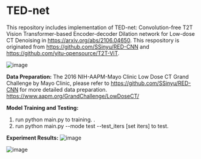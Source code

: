 # TED-net
This repository includes implementation of TED-net: Convolution-free T2T Vision Transformer-based Encoder-decoder Dilation network for Low-dose CT Denoising in https://arxiv.org/abs/2106.04650. This respository is originated from https://github.com/SSinyu/RED-CNN and https://github.com/yitu-opensource/T2T-ViT.

![image](https://user-images.githubusercontent.com/23077770/130271382-15a2c5d7-b456-4537-95f2-f2870484fbfd.png)

**Data Preparation:**
The 2016 NIH-AAPM-Mayo Clinic Low Dose CT Grand Challenge by Mayo Clinic, please refer to https://github.com/SSinyu/RED-CNN for more detailed data preparation. 
https://www.aapm.org/GrandChallenge/LowDoseCT/

**Model Training and Testing:**
1. run python main.py to training. .
2. run python main.py --mode test --test_iters [set iters] to test.

**Experiment Results:**
![image](https://user-images.githubusercontent.com/23077770/130271899-1e01f3c8-a4bc-46da-a9ae-4db159905eff.png)

![image](https://user-images.githubusercontent.com/23077770/130271852-dcd9703f-9734-43f0-825c-6bb964d1f133.png)

